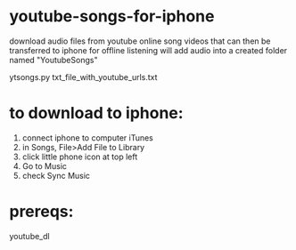 # youtube-songs-for-iphone
download audio files from youtube online song videos that can then be transferred to iphone for offline listening
will add audio into a created folder named "YoutubeSongs"

ytsongs.py txt_file_with_youtube_urls.txt

# to download to iphone:
1) connect iphone to computer iTunes
2) in Songs, File>Add File to Library
2) click little phone icon at top left
3) Go to Music
4) check Sync Music


# prereqs:
youtube_dl
